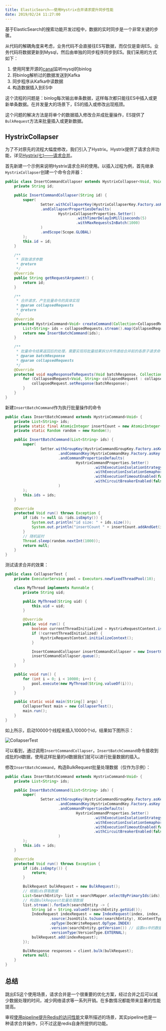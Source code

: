 ```yaml
---
title: ElasticSearch——使用Hystrix合并请求提升同步性能
date: 2019/02/24 11:27:00
---
```


基于ElasticSearch的搜索功能开发过程中，数据的实时同步是一个非常关键的步骤。

从代码的解耦角度来考虑，业务代码不会直接往ES写数据，而仅仅是查询ES。业务代码将数据更新到Mysql，然后由单独的同步程序同步到ES。我们采用的方式如下：

1. 使用阿里开源的[canal](https://github.com/alibaba/canal)监听mysql的binlog
2. 将binlog解析过的数据发送到Kafka
3. 同步程序从Kafka中读数据
4. 构造数据插入到ES中

<!-- more -->

这个流程的问题是：binlog每次输出单条数据，这样每次都只能往ES中插入或更新单条数据。在并发量大的场景下，ES的插入或修改出现瓶颈。

这个问题的解决方法是将单个的数据插入修改合并成批量操作，ES提供了`BulkRequest`方法来批量插入或更新数据。

## HystrixCollapser

为了不对原先的流程大幅度修改，我们引入了Hystrix。Hystrix提供了请求合并功能，详见[Hystrix(七)——请求合并][1]。

首先新建一个示例来说明Hystrix请求合并的使用。以插入过程为例，首先继承`HystrixCollapser`创建一个命令合并器：

```java
public class InsertCommandCollapser extends HystrixCollapser<Void, Void, String> {
    private String id;

    public InsertCommandCollapser(String id) {
        super(
                Setter.withCollapserKey(HystrixCollapserKey.Factory.asKey("InsertCommandCollapser"))
                .andCollapserPropertiesDefaults(
                        HystrixCollapserProperties.Setter()
                                .withTimerDelayInMilliseconds(5)
                                .withMaxRequestsInBatch(1000)
                )
                .andScope(Scope.GLOBAL)
        );
        this.id = id;
    }

    /**
     * 获取请求参数
     * @return
     */
    @Override
    public String getRequestArgument() {
        return id;
    }

    /**
     * 合并请求，产生批量命令的具体实现
     * @param collapsedRequests
     * @return
     */
    @Override
    protected HystrixCommand<Void> createCommand(Collection<CollapsedRequest<Void, String>> collapsedRequests) {
        List<String> ids = collapsedRequests.stream().map(CollapsedRequest::getArgument).collect(Collectors.toList());
        return new InsertBatchCommand(ids);
    }

    /**
     * 批量命令结果返回后的处理，需要实现将批量结果拆分并传递给合并前的各原子请求命令的逻辑中
     * @param batchResponse
     * @param collapsedRequests
     */
    @Override
    protected void mapResponseToRequests(Void batchResponse, Collection<CollapsedRequest<Void, String>> collapsedRequests) {
        for (CollapsedRequest<Void, String> collapsedRequest : collapsedRequests) {
            collapsedRequest.setResponse(batchResponse);
        }
    }
}
```

新建`InsertBatchCommand`作为执行批量操作的命令

```java
public class InsertBatchCommand extends HystrixCommand<Void> {
    private List<String> ids;
    private static final AtomicInteger insertCount = new AtomicInteger(0);
    private static Random random = new Random();

    public InsertBatchCommand(List<String> ids) {
        super(
                Setter.withGroupKey(HystrixCommandGroupKey.Factory.asKey("InsertBatchCommand"))
                        .andCommandKey(HystrixCommandKey.Factory.asKey("insertAll"))
                        .andCommandPropertiesDefaults(
                                HystrixCommandProperties.Setter()
                                        .withExecutionIsolationStrategy(HystrixCommandProperties.ExecutionIsolationStrategy.SEMAPHORE)
                                        .withExecutionIsolationSemaphoreMaxConcurrentRequests(10000)
                                        .withExecutionTimeoutEnabled(false)
                                        .withCircuitBreakerEnabled(false)
                        )
        );
        this.ids = ids;
    }

    @Override
    protected Void run() throws Exception {
        if (ids != null && !ids.isEmpty()) {
            System.out.println("id size: " + ids.size());
            System.out.println("insertCount " + insertCount.addAndGet(ids.size()));
        }
        // 随机延时
        Thread.sleep(random.nextInt(1000));
        return null;
    }
}
```

测试请求合并的效果：

```java
public class CollapserTest {
    private ExecutorService pool = Executors.newFixedThreadPool(10);

    class MyThread implements Runnable {
        private String uid;

        public MyThread(String uid) {
            this.uid = uid;
        }

        @Override
        public void run() {
            boolean currentThreadInitialized = HystrixRequestContext.isCurrentThreadInitialized();
            if (!currentThreadInitialized) {
                HystrixRequestContext.initializeContext();
            }

            InsertCommandCollapser insertCommandCollapser = new InsertCommandCollapser(uid);
            insertCommandCollapser.queue();
        }
    }

    public void run() {
        for (int i = 0; i < 10000; i++) {
            pool.execute(new MyThread(String.valueOf(i)));
        }
    }

    public static void main(String[] args) {
        CollapserTest main = new CollapserTest();
        main.run();
    }
}
```

如上所示，启动10000个线程来插入10000个id，结果如下图所示：

![CollapserTest](media/CollapserTest.png)

可以看到，通过调用`InsertCommandCollapser`，`InsertBatchCommand`命令接收到成批的id数据，使用这样批量的id数据我们就可以进行批量数据的插入。

修改`InsertBatchCommand`，构造BulkRequest批量处理数据（仅作为示例）：

```java
public class InsertBatchCommand extends HystrixCommand<Void> {
    private List<String> ids;

    public InsertBatchCommand(List<String> ids) {
        super(
                Setter.withGroupKey(HystrixCommandGroupKey.Factory.asKey("InsertBatchCommand"))
                        .andCommandKey(HystrixCommandKey.Factory.asKey("insertAll"))
                        .andCommandPropertiesDefaults(
                                HystrixCommandProperties.Setter()
                                        .withExecutionIsolationStrategy(HystrixCommandProperties.ExecutionIsolationStrategy.SEMAPHORE)
                                        .withExecutionIsolationSemaphoreMaxConcurrentRequests(10000)
                                        .withExecutionTimeoutEnabled(false)
                                        .withCircuitBreakerEnabled(false)
                        )
        );
        this.ids = ids;
    }

    @Override
    protected Void run() throws Exception {
        if (ids.isEmpty()) {
            return;
        }

        BulkRequest bulkRequest = new BulkRequest();
        // 根据ids获取数据
        List<SearchEntity> list = searchMapper.selectByPrimaryIds(ids);
        // 构造BulkRequest批量处理数据
        list.stream().forEach(searchEntity -> {
            String id = String.valueOf(searchEntity.getUid());
            IndexRequest indexRequest = new IndexRequest(index, index, id)
                    .source(JsonUtils.toJson(searchEntity), XContentType.JSON)
                    .opType(DocWriteRequest.OpType.INDEX)
                    .version(searchEntity.getVersion()) // 设置es中的数据版本
                    .versionType(VersionType.EXTERNAL);
            bulkRequest.add(indexRequest);
        });

        BulkResponse responses = client.bulk(bulkRequest);
        return null;
    }
}
```

## 总结

跳出ES这个使用场景，请求合并是一个很重要的优化方案，经过合并之后可以减少数据处理的时间，减少网络请求等一系列开销。在多数情况都能带来显著的性能提高。

审视[使用pipeline提升Redis的访问性能][2]文章所描述的场景，其实pipeline也是一种请求合并操作，只不过这是redis自身所提供的功能。





































[1]: /articles/Spring-Cloud/Hystrix(七)——请求合并.html
[2]: /articles/Java/使用pipeline提升Redis的访问性能.html


